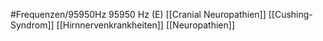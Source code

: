 #Frequenzen/95950Hz
95950 Hz (E)
[[Cranial Neuropathien]]
[[Cushing-Syndrom]]
[[Hirnnervenkrankheiten]]
[[Neuropathien]]